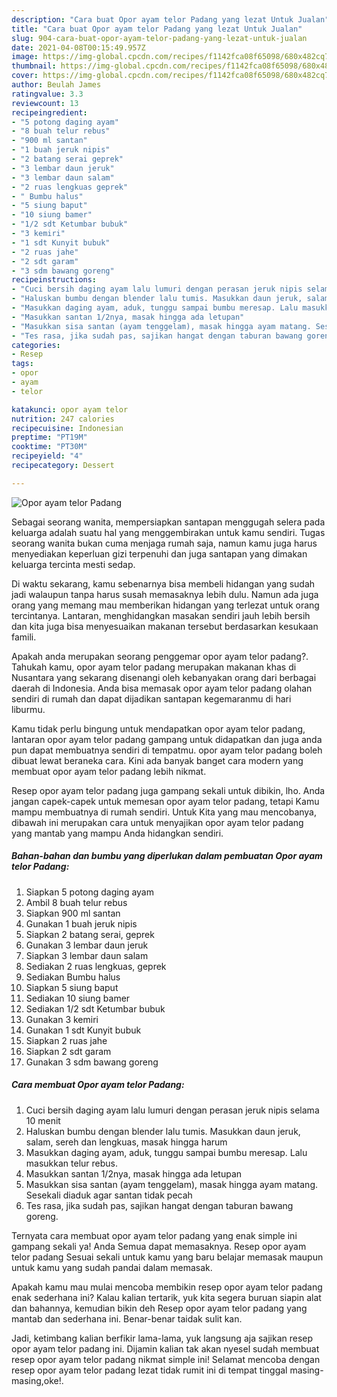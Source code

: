 ```yaml
---
description: "Cara buat Opor ayam telor Padang yang lezat Untuk Jualan"
title: "Cara buat Opor ayam telor Padang yang lezat Untuk Jualan"
slug: 904-cara-buat-opor-ayam-telor-padang-yang-lezat-untuk-jualan
date: 2021-04-08T00:15:49.957Z
image: https://img-global.cpcdn.com/recipes/f1142fca08f65098/680x482cq70/opor-ayam-telor-padang-foto-resep-utama.jpg
thumbnail: https://img-global.cpcdn.com/recipes/f1142fca08f65098/680x482cq70/opor-ayam-telor-padang-foto-resep-utama.jpg
cover: https://img-global.cpcdn.com/recipes/f1142fca08f65098/680x482cq70/opor-ayam-telor-padang-foto-resep-utama.jpg
author: Beulah James
ratingvalue: 3.3
reviewcount: 13
recipeingredient:
- "5 potong daging ayam"
- "8 buah telur rebus"
- "900 ml santan"
- "1 buah jeruk nipis"
- "2 batang serai geprek"
- "3 lembar daun jeruk"
- "3 lembar daun salam"
- "2 ruas lengkuas geprek"
- " Bumbu halus"
- "5 siung baput"
- "10 siung bamer"
- "1/2 sdt Ketumbar bubuk"
- "3 kemiri"
- "1 sdt Kunyit bubuk"
- "2 ruas jahe"
- "2 sdt garam"
- "3 sdm bawang goreng"
recipeinstructions:
- "Cuci bersih daging ayam lalu lumuri dengan perasan jeruk nipis selama 10 menit"
- "Haluskan bumbu dengan blender lalu tumis. Masukkan daun jeruk, salam, sereh dan lengkuas, masak hingga harum"
- "Masukkan daging ayam, aduk, tunggu sampai bumbu meresap. Lalu masukkan telur rebus."
- "Masukkan santan 1/2nya, masak hingga ada letupan"
- "Masukkan sisa santan (ayam tenggelam), masak hingga ayam matang. Sesekali diaduk agar santan tidak pecah"
- "Tes rasa, jika sudah pas, sajikan hangat dengan taburan bawang goreng."
categories:
- Resep
tags:
- opor
- ayam
- telor

katakunci: opor ayam telor 
nutrition: 247 calories
recipecuisine: Indonesian
preptime: "PT19M"
cooktime: "PT30M"
recipeyield: "4"
recipecategory: Dessert

---
```



![Opor ayam telor Padang](https://img-global.cpcdn.com/recipes/f1142fca08f65098/680x482cq70/opor-ayam-telor-padang-foto-resep-utama.jpg)

Sebagai seorang wanita, mempersiapkan santapan menggugah selera pada keluarga adalah suatu hal yang menggembirakan untuk kamu sendiri. Tugas seorang  wanita bukan cuma menjaga rumah saja, namun kamu juga harus menyediakan keperluan gizi terpenuhi dan juga santapan yang dimakan keluarga tercinta mesti sedap.

Di waktu  sekarang, kamu sebenarnya bisa membeli hidangan yang sudah jadi walaupun tanpa harus susah memasaknya lebih dulu. Namun ada juga orang yang memang mau memberikan hidangan yang terlezat untuk orang tercintanya. Lantaran, menghidangkan masakan sendiri jauh lebih bersih dan kita juga bisa menyesuaikan makanan tersebut berdasarkan kesukaan famili. 



Apakah anda merupakan seorang penggemar opor ayam telor padang?. Tahukah kamu, opor ayam telor padang merupakan makanan khas di Nusantara yang sekarang disenangi oleh kebanyakan orang dari berbagai daerah di Indonesia. Anda bisa memasak opor ayam telor padang olahan sendiri di rumah dan dapat dijadikan santapan kegemaranmu di hari liburmu.

Kamu tidak perlu bingung untuk mendapatkan opor ayam telor padang, lantaran opor ayam telor padang gampang untuk didapatkan dan juga anda pun dapat membuatnya sendiri di tempatmu. opor ayam telor padang boleh dibuat lewat beraneka cara. Kini ada banyak banget cara modern yang membuat opor ayam telor padang lebih nikmat.

Resep opor ayam telor padang juga gampang sekali untuk dibikin, lho. Anda jangan capek-capek untuk memesan opor ayam telor padang, tetapi Kamu mampu membuatnya di rumah sendiri. Untuk Kita yang mau mencobanya, dibawah ini merupakan cara untuk menyajikan opor ayam telor padang yang mantab yang mampu Anda hidangkan sendiri.

<!--inarticleads1-->

##### Bahan-bahan dan bumbu yang diperlukan dalam pembuatan Opor ayam telor Padang:

1. Siapkan 5 potong daging ayam
1. Ambil 8 buah telur rebus
1. Siapkan 900 ml santan
1. Gunakan 1 buah jeruk nipis
1. Siapkan 2 batang serai, geprek
1. Gunakan 3 lembar daun jeruk
1. Siapkan 3 lembar daun salam
1. Sediakan 2 ruas lengkuas, geprek
1. Sediakan  Bumbu halus
1. Siapkan 5 siung baput
1. Sediakan 10 siung bamer
1. Sediakan 1/2 sdt Ketumbar bubuk
1. Gunakan 3 kemiri
1. Gunakan 1 sdt Kunyit bubuk
1. Siapkan 2 ruas jahe
1. Siapkan 2 sdt garam
1. Gunakan 3 sdm bawang goreng




<!--inarticleads2-->

##### Cara membuat Opor ayam telor Padang:

1. Cuci bersih daging ayam lalu lumuri dengan perasan jeruk nipis selama 10 menit
1. Haluskan bumbu dengan blender lalu tumis. Masukkan daun jeruk, salam, sereh dan lengkuas, masak hingga harum
1. Masukkan daging ayam, aduk, tunggu sampai bumbu meresap. Lalu masukkan telur rebus.
1. Masukkan santan 1/2nya, masak hingga ada letupan
1. Masukkan sisa santan (ayam tenggelam), masak hingga ayam matang. Sesekali diaduk agar santan tidak pecah
1. Tes rasa, jika sudah pas, sajikan hangat dengan taburan bawang goreng.




Ternyata cara membuat opor ayam telor padang yang enak simple ini gampang sekali ya! Anda Semua dapat memasaknya. Resep opor ayam telor padang Sesuai sekali untuk kamu yang baru belajar memasak maupun untuk kamu yang sudah pandai dalam memasak.

Apakah kamu mau mulai mencoba membikin resep opor ayam telor padang enak sederhana ini? Kalau kalian tertarik, yuk kita segera buruan siapin alat dan bahannya, kemudian bikin deh Resep opor ayam telor padang yang mantab dan sederhana ini. Benar-benar taidak sulit kan. 

Jadi, ketimbang kalian berfikir lama-lama, yuk langsung aja sajikan resep opor ayam telor padang ini. Dijamin kalian tak akan nyesel sudah membuat resep opor ayam telor padang nikmat simple ini! Selamat mencoba dengan resep opor ayam telor padang lezat tidak rumit ini di tempat tinggal masing-masing,oke!.

